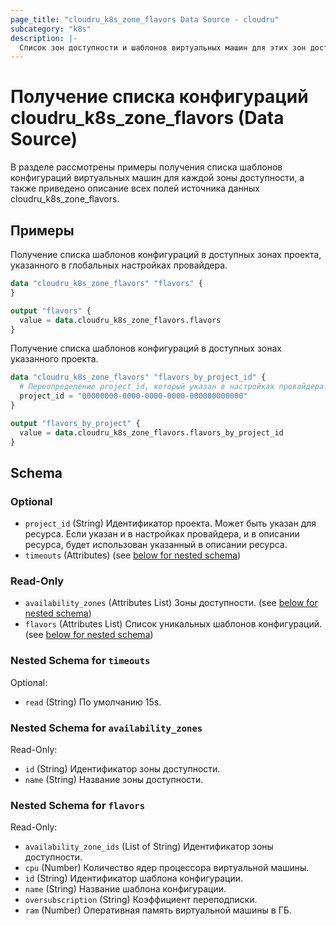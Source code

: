 ```yaml
---
page_title: "cloudru_k8s_zone_flavors Data Source - cloudru"
subcategory: "k8s"
description: |-
  Список зон доступности и шаблонов виртуальных машин для этих зон доступности.
---
```


# Получение списка конфигураций cloudru_k8s_zone_flavors (Data Source)

В разделе рассмотрены примеры получения списка шаблонов конфигураций виртуальных машин для каждой зоны доступности, а также приведено описание всех полей источника данных cloudru_k8s_zone_flavors.

## Примеры

Получение списка шаблонов конфигураций в доступных зонах проекта, указанного в глобальных настройках провайдера.

```terraform
data "cloudru_k8s_zone_flavors" "flavors" {
}

output "flavors" {
  value = data.cloudru_k8s_zone_flavors.flavors
}
```

Получение списка шаблонов конфигураций в доступных зонах указанного проекта.

```terraform
data "cloudru_k8s_zone_flavors" "flavors_by_project_id" {
  # Переопределение project_id, который указан в настройках провайдера.
  project_id = "00000000-0000-0000-0000-000000000000"
}

output "flavors_by_project" {
  value = data.cloudru_k8s_zone_flavors.flavors_by_project_id
}
```

<!-- schema generated by tfplugindocs -->
## Schema

### Optional

- `project_id` (String) Идентификатор проекта. Может быть указан для ресурса. Если указан и в настройках провайдера, и в описании ресурса, будет использован указанный в описании ресурса.
- `timeouts` (Attributes) (see [below for nested schema](#nestedatt--timeouts))

### Read-Only

- `availability_zones` (Attributes List) Зоны доступности. (see [below for nested schema](#nestedatt--availability_zones))
- `flavors` (Attributes List) Список уникальных шаблонов конфигураций. (see [below for nested schema](#nestedatt--flavors))

<a id="nestedatt--timeouts"></a>
### Nested Schema for `timeouts`

Optional:

- `read` (String) По умолчанию 15s.


<a id="nestedatt--availability_zones"></a>
### Nested Schema for `availability_zones`

Read-Only:

- `id` (String) Идентификатор зоны доступности.
- `name` (String) Название зоны доступности.


<a id="nestedatt--flavors"></a>
### Nested Schema for `flavors`

Read-Only:

- `availability_zone_ids` (List of String) Идентификатор зоны доступности.
- `cpu` (Number) Количество ядер процессора виртуальной машины.
- `id` (String) Идентификатор шаблона конфигурации.
- `name` (String) Название шаблона конфигурации.
- `oversubscription` (String) Коэффициент переподписки.
- `ram` (Number) Оперативная память виртуальной машины в ГБ.